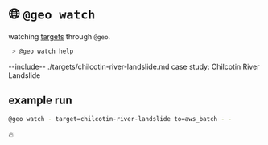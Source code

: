 # 🌐 `@geo watch`

watching [targets](./targets.yaml) through `@geo`.

```bash
 > @geo watch help
```

--include-- ./targets/chilcotin-river-landslide.md case study: Chilcotin River Landslide

## example run

```bash
@geo watch - target=chilcotin-river-landslide to=aws_batch - -
```

🔥